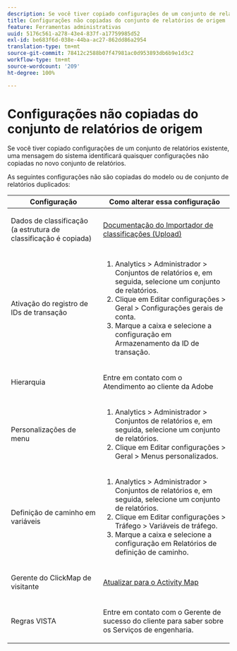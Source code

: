 ```yaml
---
description: Se você tiver copiado configurações de um conjunto de relatórios existente, uma mensagem do sistema identificará quaisquer configurações não copiadas no novo conjunto de relatórios.
title: Configurações não copiadas do conjunto de relatórios de origem
feature: Ferramentas administrativas
uuid: 5176c561-a278-43e4-837f-a17759985d52
exl-id: be683f6d-038e-44ba-ac27-862dd86a2954
translation-type: tm+mt
source-git-commit: 78412c2588b07f47981ac0d953893db6b9e1d3c2
workflow-type: tm+mt
source-wordcount: '209'
ht-degree: 100%

---
```


# Configurações não copiadas do conjunto de relatórios de origem

Se você tiver copiado configurações de um conjunto de relatórios existente, uma mensagem do sistema identificará quaisquer configurações não copiadas no novo conjunto de relatórios.

As seguintes configurações não são copiadas do modelo ou de conjunto de relatórios duplicados:

<table id="table_9774249E3D804E7D97F12B88E26F9066"> 
 <thead> 
  <tr> 
   <th colname="col1" class="entry"> Configuração </th> 
   <th colname="col2" class="entry"> Como alterar essa configuração </th> 
  </tr>
 </thead>
 <tbody> 
  <tr> 
   <td colname="col1"> <p>Dados de classificação (a estrutura de classificação é copiada) </p> </td> 
   <td colname="col2"> <p><a href="https://docs.adobe.com/content/help/pt-BR/analytics/components/classifications/classifications-importer/c-working-with-saint.html">Documentação do Importador de classificações (Upload)</a> </p> </td> 
  </tr> 
  <tr> 
   <td colname="col1"> <p>Ativação do registro de IDs de transação </p> </td> 
   <td colname="col2"> 
    <ol id="ol_4F3028A440C94447890498CF2E64C15B"> 
     <li id="li_243C7F7DF3074F7FB9893BEFDA8B0732"> <span class="uicontrol"> Analytics</span> &gt; <span class="uicontrol">Administrador</span> &gt; <span class="uicontrol">Conjuntos de relatórios</span> e, em seguida, selecione um conjunto de relatórios. </li> 
     <li id="li_357D06A1F528473CBA07D4C840BE95D9">Clique em <span class="uicontrol">Editar configurações</span> &gt; <span class="uicontrol">Geral</span> &gt; <span class="uicontrol">Configurações gerais de conta</span>. </li> 
     <li id="li_9E0B7A9542864399AFDD5D422F7D6C22">Marque a caixa e selecione a configuração em <span class="uicontrol">Armazenamento da ID de transação</span>. </li> 
    </ol> </td> 
  </tr> 
  <tr> 
   <td colname="col1"> <p>Hierarquia </p> </td> 
   <td colname="col2"> <p>Entre em contato com o Atendimento ao cliente da Adobe </p> </td> 
  </tr> 
  <tr> 
   <td colname="col1"> <p>Personalizações de menu </p> </td> 
   <td colname="col2"> 
    <ol id="ol_A3277C5843704DEA902DF030099E9227"> 
     <li id="li_8B3A5974466C4D9D9A3D3D0C6A30F414"><span class="uicontrol"> Analytics</span> &gt; <span class="uicontrol">Administrador</span> &gt; <span class="uicontrol">Conjuntos de relatórios</span> e, em seguida, selecione um conjunto de relatórios. </li> 
     <li id="li_1B44AFD4026346698F3CB75E2CBF1959">Clique em <span class="uicontrol">Editar configurações</span> &gt; <span class="uicontrol">Geral</span> &gt; <span class="uicontrol">Menus personalizados</span>. </li> 
    </ol> </td> 
  </tr> 
  <tr> 
   <td colname="col1"> <p>Definição de caminho em variáveis </p> </td> 
   <td colname="col2"> 
    <ol id="ol_903A5FEF5B9847929BBB514A481F6E22"> 
     <li id="li_E352211ABD3245EC8C06313221BA4B36"><span class="uicontrol"> Analytics</span> &gt; <span class="uicontrol">Administrador</span> &gt; <span class="uicontrol">Conjuntos de relatórios</span> e, em seguida, selecione um conjunto de relatórios. </li> 
     <li id="li_B19C4112D57D4D329A0774EBB345473B">Clique em <span class="uicontrol">Editar configurações</span> &gt; <span class="uicontrol">Tráfego</span> &gt; <span class="uicontrol">Variáveis de tráfego</span>. </li> 
     <li id="li_B1CED2EC85FE4A8EB7D95076040B35E1">Marque a caixa e selecione a configuração em <span class="uicontrol">Relatórios de definição de caminho</span>. </li> 
    </ol> </td> 
  </tr> 
  <tr> 
   <td colname="col1"> <p>Gerente do ClickMap de visitante </p> </td> 
   <td colname="col2"> <p><a href="https://docs.adobe.com/content/help/pt-BR/analytics/analyze/activity-map/getting-started/get-started-admins/activitymap-enable.html"> Atualizar para o Activity Map</a> </p> </td> 
  </tr> 
  <tr> 
   <td colname="col1"> <p>Regras VISTA </p> </td> 
   <td colname="col2"> <p>Entre em contato com o Gerente de sucesso do cliente para saber sobre os Serviços de engenharia. </p> </td> 
  </tr> 
 </tbody> 
</table>
